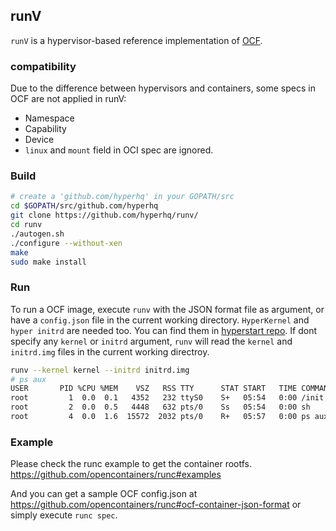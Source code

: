 ## runV
`runV` is a hypervisor-based reference implementation of [OCF](https://github.com/opencontainers/specs).

### compatibility
Due to the difference between hypervisors and containers, some specs in OCF are not applied in runV:
- Namespace
- Capability
- Device
- `linux` and `mount` field in OCI spec are ignored.

### Build
```bash
# create a 'github.com/hyperhq' in your GOPATH/src
cd $GOPATH/src/github.com/hyperhq
git clone https://github.com/hyperhq/runv/
cd runv
./autogen.sh
./configure --without-xen
make
sudo make install
```

### Run
To run a OCF image, execute `runv` with the JSON format file as argument,
or have a `config.json` file in the current working directory. `HyperKernel` and `hyper initrd`
are needed too. You can find them in [hyperstart repo](https://github.com/hyperhq/hyperstart/).
If dont specify any `kernel` or `initrd` argument, `runv` will read the `kernel` and `initrd.img` files
in the current working directroy.

```bash
runv --kernel kernel --initrd initrd.img
# ps aux
USER       PID %CPU %MEM    VSZ   RSS TTY      STAT START   TIME COMMAND
root         1  0.0  0.1   4352   232 ttyS0    S+   05:54   0:00 /init
root         2  0.0  0.5   4448   632 pts/0    Ss   05:54   0:00 sh
root         4  0.0  1.6  15572  2032 pts/0    R+   05:57   0:00 ps aux
```

### Example
Please check the runc example to get the container rootfs.
https://github.com/opencontainers/runc#examples

And you can get a sample OCF config.json at
https://github.com/opencontainers/runc#ocf-container-json-format or
simply execute `runc spec`.

